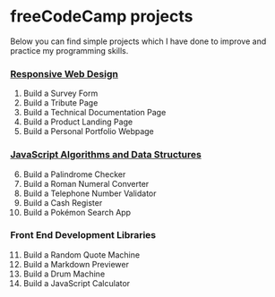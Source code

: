 # freeCodeCamp projects
Below you can find simple projects which I have done to improve and practice my programming skills.

### [Responsive Web Design](https://www.freecodecamp.org/certification/fcc01a5d92a-8836-4fc0-bc6f-2bfa568313f6/responsive-web-design)
1. Build a Survey Form
2. Build a Tribute Page
3. Build a Technical Documentation Page
4. Build a Product Landing Page
5. Build a Personal Portfolio Webpage

### [JavaScript Algorithms and Data Structures](https://www.freecodecamp.org/certification/fcc01a5d92a-8836-4fc0-bc6f-2bfa568313f6/javascript-algorithms-and-data-structures-v8)
6. Build a Palindrome Checker
7. Build a Roman Numeral Converter
8. Build a Telephone Number Validator
9. Build a Cash Register
10. Build a Pokémon Search App

### Front End Development Libraries
11. Build a Random Quote Machine
12. Build a Markdown Previewer
13. Build a Drum Machine
14. Build a JavaScript Calculator
